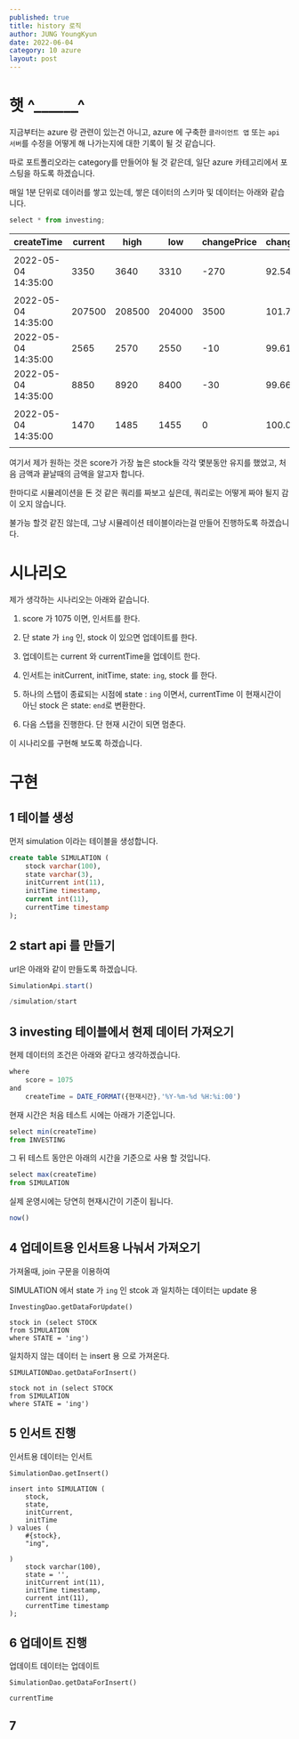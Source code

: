 ```yaml
---
published: true
title: history 로직
author: JUNG YoungKyun
date: 2022-06-04
category: 10 azure
layout: post
---
```


# 햇 ^______^

지금부터는 azure 랑 관련이 있는건 아니고,
azure 에 구축한 `클라이언트 앱` 또는 `api 서버`를 수정을 어떻게 해 나가는지에 대한 기록이 될 것 같습니다.

따로 포트폴리오라는 category를 만들어야 될 것 같은데, 일단 azure 카테고리에서 포스팅을 하도록 하겠습니다.

매일 1분 단위로 데이러를 쌓고 있는데, 쌓은 데이터의 스키마 및 데이터는 아래와 같습니다.

```javascript
select * from investing;
```

|createTime |current |high |low |changePrice |changeRate |tradingVolume|tradeTime|score|stock|
|---|---|---|---|---|---|---|---|---|---|
|2022-05-04 14:35:00	|3350	|3640	|3310	|-270	|92.54	|1190000	|15:59:00	|215	|골드앤에스|
|2022-05-04 14:35:00	|207500	|208500	|204000	|3500	|101.72	|75490	|15:44:04	|981	|삼성화재|
|2022-05-04 14:35:00	|2565	|2570	|2550	|-10	|99.61	|8310	|15:30:27	|215	|유화증권|
|2022-05-04 14:35:00	|8850	|8920	|8400	|-30	|99.66	|424210	|15:40:56	|1075	|디아이|
|2022-05-04 14:35:00	|1470	|1485	|1455	|0	|100.0	|724100	|15:49:00	|579	|대신정보통신|

여기서 제가 원하는 것은 score가 가장 높은 stock들 각각 몇분동안 유지를 했었고, 처음 금액과 끝날때의 금액을 알고자 합니다.

한마디로 시뮬레이션을 돈 것 같은 쿼리를 짜보고 싶은데,
쿼리로는 어떻게 짜야 될지 감이 오지 않습니다.

불가능 할것 같진 않는데,
그냥 시뮬레이션 테이블이라는걸 만들어 진행하도록 하겠습니다.

# 시나리오

제가 생각하는 시나리오는 아래와 같습니다.

1. score 가 1075 이면, 인서트를 한다.
2. 단 state 가 `ing` 인, stock 이 있으면 업데이트를 한다.
3. 업데이트는 current 와 currentTime을 업데이트 한다.
4. 인서트는 initCurrent, initTime, state: `ing`, stock 를 한다.
5. 하나의 스탭이 종료되는 시점에 state : `ing` 이면서, currentTime 이 현재시간이 아닌 
stock 은 state: `end`로 변환한다.

6. 다음 스탭을 진행한다. 단 현재 시간이 되면 멈춘다.

이 시나리오를 구현해 보도록 하겠습니다.

# 구현

## 1 테이블 생성

먼저 simulation 이라는 테이블을 생성합니다.

```sql
create table SIMULATION (
    stock varchar(100),
    state varchar(3),
    initCurrent int(11),
    initTime timestamp,
    current int(11),
    currentTime timestamp
);
```

## 2 start api 를 만들기

url은 아래와 같이 만들도록 하겠습니다.

```javascript
SimulationApi.start()

/simulation/start
```

## 3 investing 테이블에서 현제 데이터 가져오기

현제 데이터의 조건은 아래와 같다고 생각하겠습니다.

```javascript
where
    score = 1075
and
    createTime = DATE_FORMAT({현재시간},'%Y-%m-%d %H:%i:00')
```

현재 시간은 처음 테스트 시에는 아래가 기준입니다.

```javascript
select min(createTime)
from INVESTING
```

그 뒤 테스트 동안은 아래의 시간을 기준으로 사용 할 것입니다.

```javascript
select max(createTime)
from SIMULATION
```

실제 운영시에는 당연히 현재시간이 기준이 됩니다.

```javascript
now()
```

## 4 업데이트용 인서트용 나눠서 가져오기

가져올때, join 구문을 이용하여

SIMULATION 에서 state 가 `ing` 인 stcok 과 일치하는 데이터는 update 용

```
InvestingDao.getDataForUpdate()

stock in (select STOCK
from SIMULATION
where STATE = 'ing')
```

일치하지 않는 데이터 는 insert 용 으로 가져온다.

```
SIMULATIONDao.getDataForInsert()

stock not in (select STOCK
from SIMULATION
where STATE = 'ing')
```

## 5 인서트 진행
인서트용 데이터는 인서트
```
SimulationDao.getInsert()

insert into SIMULATION (
    stock,
    state,
    initCurrent,
    initTime
) values (
    #{stock},
    "ing",
    
)
    stock varchar(100),
    state = '',
    initCurrent int(11),
    initTime timestamp,
    current int(11),
    currentTime timestamp
);
```

## 6 업데이트 진행
업데이트 데이터는 업데이트
```
SimulationDao.getDataForInsert()

currentTime
```

## 7 